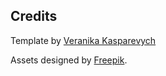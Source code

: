 ## Credits
Template by [Veranika Kasparevych](https://github.com/veranikabarel/astro-portfolio)

Assets designed by [Freepik](www.freepik.com).
